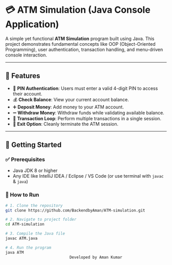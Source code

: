 # 💳 ATM Simulation (Java Console Application)

A simple yet functional **ATM Simulation** program built using Java. This project demonstrates fundamental concepts like OOP (Object-Oriented Programming), user authentication, transaction handling, and menu-driven console interaction.

---

## 📌 Features

- 🔐 **PIN Authentication**: Users must enter a valid 4-digit PIN to access their account.
- 💰 **Check Balance**: View your current account balance.
- ➕ **Deposit Money**: Add money to your ATM account.
- ➖ **Withdraw Money**: Withdraw funds while validating available balance.
- 🔁 **Transaction Loop**: Perform multiple transactions in a single session.
- 🚪 **Exit Option**: Cleanly terminate the ATM session.

---

## 🚀 Getting Started

### ✅ Prerequisites

- Java JDK 8 or higher
- Any IDE like IntelliJ IDEA / Eclipse / VS Code (or use terminal with `javac` & `java`)

### 🔧 How to Run

```bash
# 1. Clone the repository
git clone https://github.com/BackendbyAman/ATM-simulation.git

# 2. Navigate to project folder
cd ATM-simulation

# 3. Compile the Java file
javac ATM.java

# 4. Run the program
java ATM
                            Developed by Aman Kumar
